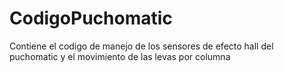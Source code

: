 # CodigoPuchomatic
Contiene el codigo de manejo de los sensores de efecto hall del puchomatic y el movimiento de las levas por columna
